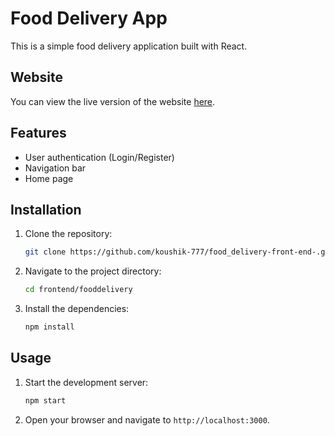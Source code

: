 # Food Delivery App

This is a simple food delivery application built with React.

## Website

You can view the live version of the website [here](https://frontend-red-eta-22.vercel.app/).

## Features

- User authentication (Login/Register)
- Navigation bar
- Home page

## Installation

1. Clone the repository:
    ```sh
    git clone https://github.com/koushik-777/food_delivery-front-end-.git
    ```
2. Navigate to the project directory:
    ```sh
    cd frontend/fooddelivery
    ```
3. Install the dependencies:
    ```sh
    npm install
    ```

## Usage

1. Start the development server:
    ```sh
    npm start
    ```
2. Open your browser and navigate to `http://localhost:3000`.



